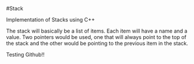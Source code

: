 #Stack

Implementation of Stacks using C++

The stack will basically be a list of items. Each item will have a name and a value. Two pointers would be used, one that will always point to the top of the stack and the other would be pointing to the previous item in the stack.

Testing Github!!

